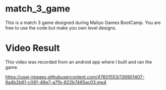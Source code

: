# match_3_game

This is a match 3 game designed during Maliyo Games BootCamp.
You are free to use the code but make you own level designs.
# Video Result
This video was recorded from an android app where I built and ran the game. 

https://user-images.githubusercontent.com/47601553/136901407-9a4b2b61-c081-48e7-a7fb-622b7465ac03.mp4


